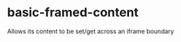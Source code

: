basic-framed-content
====================

Allows its content to be set/get across an iframe boundary
